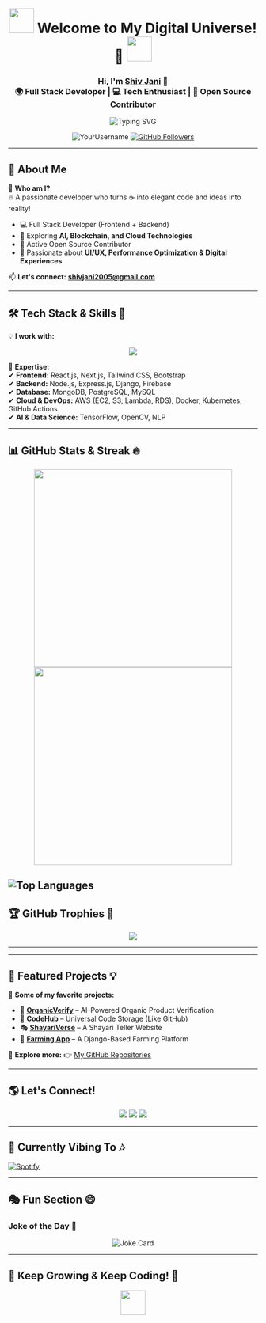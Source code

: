<!-- 🌟 Animated Profile Header -->
<h1 align="center">
  <img src="https://media.giphy.com/media/hvRJCLFzcasrR4ia7z/giphy.gif" width="50px"> 
  Welcome to My Digital Universe! 🚀
  <img src="https://media.giphy.com/media/hvRJCLFzcasrR4ia7z/giphy.gif" width="50px">
</h1>

<h3 align="center">
  Hi, I'm <a href="https://github.com/Jani-shiv">Shiv Jani</a> 👋 <br>
  🌍 Full Stack Developer | 💻 Tech Enthusiast | 🚀 Open Source Contributor
</h3>

<!-- 🎯 Typing Animation -->
<p align="center">
  <img src="https://readme-typing-svg.herokuapp.com?font=Fira+Code&size=22&pause=1000&color=F7A41D&center=true&vCenter=true&width=700&height=60&lines=Creating+Next-Gen+Web+Apps+%F0%9F%92%BB;Innovating+with+AI%2C+Cloud+%26+Blockchain+%E2%9C%94%EF%B8%8F;Open+Source+Evangelist+%F0%9F%9A%80;Writing+Clean+%26+Optimized+Code+%E2%9D%A4%EF%B8%8F" alt="Typing SVG" />
</p>

<!-- 🚀 Profile Stats with Glow Effect -->
<p align="center">
  <img src="https://komarev.com/ghpvc/?username=YourUsername&label=Profile%20views&color=0e75b6&style=flat" alt="YourUsername" />
  <a href="https://github.com/YourUsername?tab=followers"><img src="https://img.shields.io/github/followers/YourUsername?label=Followers&style=social" alt="GitHub Followers"></a>
</p>


---

## 🚀 About Me
🎯 **Who am I?**  
🔥 A passionate developer who turns ☕ into elegant code and ideas into reality!  

- 💻 Full Stack Developer (Frontend + Backend)  
- 🧠 Exploring **AI, Blockchain, and Cloud Technologies**  
- 🚀 Active Open Source Contributor  
- 🎨 Passionate about **UI/UX, Performance Optimization & Digital Experiences**  

📫 **Let's connect:** **[shivjani2005@gmail.com](mailto:shivjani2005@gmail.com)**  

---

## 🛠 Tech Stack & Skills 🚀
💡 **I work with:**  

<p align="center">
  <img src="https://skillicons.dev/icons?i=html,css,js,react,nextjs,tailwind,nodejs,express,mongodb,python,django,git,github,figma,graphql,redux,aws,linux,postman,docker,kubernetes&theme=light" />
</p>

💪 **Expertise:**  
✔ **Frontend:** React.js, Next.js, Tailwind CSS, Bootstrap  
✔ **Backend:** Node.js, Express.js, Django, Firebase  
✔ **Database:** MongoDB, PostgreSQL, MySQL  
✔ **Cloud & DevOps:** AWS (EC2, S3, Lambda, RDS), Docker, Kubernetes, GitHub Actions  
✔ **AI & Data Science:** TensorFlow, OpenCV, NLP  

---

## 📊 GitHub Stats & Streak 🔥
<p align="center">
  <img src="https://github-readme-stats.vercel.app/api?username=Jani-shiv&show_icons=true&theme=radical" width="400px">
  <img src="https://github-readme-streak-stats.herokuapp.com/?user=Jani-shiv&show_icon=true&theme=radical" width="400px">
</p>

![Top Languages](https://github-readme-stats.vercel.app/api/top-langs/?username=Jani-shiv&layout=compact&theme=radical)
--

## 🏆 GitHub Trophies 🏅
<p align="center">
  <img src="https://github-profile-trophy.vercel.app/?username=YourUsername&theme=onedark&no-frame=true&column=4">
</p>

---



---

## 🚀 Featured Projects 💡
📌 **Some of my favorite projects:**  
- 🌱 **[OrganicVerify](https://github.com/Jani-shiv/OrganicVerify)** – AI-Powered Organic Product Verification  
- 🔗 **[CodeHub](https://github.com/Jani-shiv/CodeHub)** – Universal Code Storage (Like GitHub)  
- 🎭 **[ShayariVerse](https://github.com/Jani-shiv/ShayariVerse)** – A Shayari Teller Website  
- 🌾 **[Farming App](https://github.com/Jani-shiv/React-Js-)** – A Django-Based Farming Platform  

📌 **Explore more:** 👉 [My GitHub Repositories](https://github.com/Jani-shiv?tab=repositories)

---

## 🌎 Let's Connect!
<p align="center">
  <a href="https://www.linkedin.com/in/shiv-jani-56973a26b/"><img src="https://img.shields.io/badge/LinkedIn-0A66C2?style=for-the-badge&logo=linkedin&logoColor=white"></a>
  <a href="https://instagram.com/jani._.712"><img src="https://img.shields.io/badge/Instagram-E4405F?style=for-the-badge&logo=instagram&logoColor=white"></a>
  <a href="mailto:shivjani2005@gmail.com"><img src="https://img.shields.io/badge/Email-D14836?style=for-the-badge&logo=gmail&logoColor=white"></a>
</p>

---

## 🎵 Currently Vibing To 🎶
[![Spotify](https://spotify-github-profile.vercel.app/api/view?uid=31tnvy6ymtwr4hpnqhj6p4aaosde&cover_image=true&theme=novatorem)](https://open.spotify.com/user/31tnvy6ymtwr4hpnqhj6p4aaosde?si=1494456dc1674d10)

---

## 🎭 Fun Section 😄
### **Joke of the Day 🤣**
<p align="center">
  <img src="https://readme-jokes.vercel.app/api" alt="Joke Card">
</p>

---

## 🎯 Keep Growing & Keep Coding! 🚀
<p align="center">
  <img src="https://media.giphy.com/media/hvRJCLFzcasrR4ia7z/giphy.gif" width="50px">
</p>
